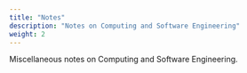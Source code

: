 ```yaml
---
title: "Notes"
description: "Notes on Computing and Software Engineering"
weight: 2
---
```


Miscellaneous notes on Computing and Software Engineering.
